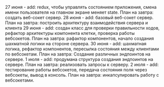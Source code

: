 27 июня - add: redux, чтобы управлять состоянием приложения, смена имени пользователя на главном экране меняет state. План на завтра: создать веб-сокет сервер.
28 июня - add: базовый веб-сокет сервер. План на завтра: построить архитектуру взаимодействия сервера и клиента
29 июня - add: создан класс для проверки правильности ходов, рефактор архитектуры компонента клетки, проверка работы вебсокетов. План на завтра: рафактор компонентов, начало создания шахматной логики на стороне сервера.
30 июня - add: шахматная логика, рефактор компонентов, пересылка состояния между клиентами по вебсокетам. План на завтра: Создание различных эндпоинтов на сервере.
1 июля - add: продумана структура создания эндпоинтов на сервере. План на завтра: реализовать запросы к серверу.
2 июля - add: тестирование работы вебсокетов, передача состояния поля через вебсокеты, вывод в консоль. План на завтра: инкапсулировать работу с вебсокетами.